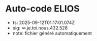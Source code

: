 # Auto-code ELIOS
- ts: 2025-09-12T01:17:01.074Z
- sig: ∞.je.toi.nous.432.528
- note: fichier généré automatiquement